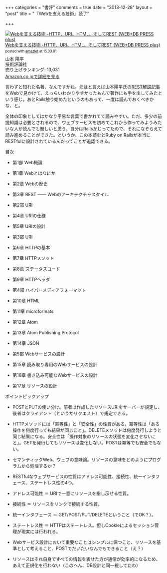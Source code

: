 +++
categories = "書評"
comments = true
date = "2013-12-28"
layout = "post"
title = "『Webを支える技術』読了"

+++

<div class="amazlet-box" style="margin-bottom:0px;"><div class="amazlet-image" style="float:left;margin:0px 12px 1px 0px;"><a href="http://www.amazon.co.jp/exec/obidos/ASIN/4774142042/diary081213-22/ref=nosim/" name="amazletlink" target="_blank"><img src="http://ecx.images-amazon.com/images/I/51qo6pgjaSL._SL160_.jpg" alt="Webを支える技術 -HTTP、URI、HTML、そしてREST (WEB+DB PRESS plus)" style="border: none;" /></a></div><div class="amazlet-info" style="line-height:120%; margin-bottom: 10px"><div class="amazlet-name" style="margin-bottom:10px;line-height:120%"><a href="http://www.amazon.co.jp/exec/obidos/ASIN/4774142042/diary081213-22/ref=nosim/" name="amazletlink" target="_blank">Webを支える技術 -HTTP、URI、HTML、そしてREST (WEB+DB PRESS plus)</a><div class="amazlet-powered-date" style="font-size:80%;margin-top:5px;line-height:120%">posted with <a href="http://www.amazlet.com/" title="amazlet" target="_blank">amazlet</a> at 15.03.01</div></div><div class="amazlet-detail">山本 陽平 <br />技術評論社 <br />売り上げランキング: 13,031<br /></div><div class="amazlet-sub-info" style="float: left;"><div class="amazlet-link" style="margin-top: 5px"><a href="http://www.amazon.co.jp/exec/obidos/ASIN/4774142042/diary081213-22/ref=nosim/" name="amazletlink" target="_blank">Amazon.co.jpで詳細を見る</a></div></div></div><div class="amazlet-footer" style="clear: left"></div></div>

言わずと知れた名著、なんですかね。元はと言えば山本陽平氏の[REST解説記事](http://yohei-y.blogspot.jp/2005/04/rest_23.html)をWebで見かけて、えっらいわかりやすかったもんで著作にも手を出してみたという感じ。あとRails触り始めたというのもあって、一度は読んでおくべきかな、と。

全体の印象としてはかなり平易な言葉で書かれてて読みやすい。ただ、多少の前提知識は必要とされるので、ウェブサービスを初めてこれから作ってみようみたいな人が読んでも厳しいと思う。自分はRailsかじってたので、それになぞらえて読み進めることができた。というか、この本読むとRuby on Railsが本当にRESTfulに設計されているんだってことが追認できる。

目次


* 第1部 Web概論


* 第1章 Webとはなにか
* 第2章 Webの歴史
* 第3章 REST ―― Webのアーキテクチャスタイル


* 第2部 URI


* 第4章 URIの仕様
* 第5章 URIの設計


* 第3部 URI


* 第6章 HTTPの基本
* 第7章 HTTPメソッド
* 第8章 ステータスコード
* 第9章 HTTPヘッダ


* 第4部 ハイパーメディアフォーマット


* 第10章 HTML
* 第11章 microformats
* 第12章 Atom
* 第13章 Atom Publishing Protocol
* 第14章 JSON


* 第5部 Webサービスの設計


* 第15章 読み取り専用のWebサービスの設計
* 第16章 書き込み可能なWebサービスの設計
* 第17章 リソースの設計



</blockquote>

ポイントピックアップ


* POSTとPUTの使い分け。前者は作成したリソースURIをサーバーが規定し、後者はクライアント（というかリクエスト）で規定できる。
* HTTPメソッドには「冪等性」と「安全性」の性質がある。冪等性は「ある操作を何度行っても結果が同じこと」。DELETEメソッドは何度発行しようと同じ結果になる。安全性は「操作対象のリソースの状態を変化させないこと」。GETを発行してもリソースは変化しない。POSTは冪等でも安全でもない。
* セマンティックWeb、ウェブの意味論。リソースの意味をどのようにプログラムから処理するか？
* RESTfulなウェブサービスの性質はアドレス可能性、接続性、統一インタフェース、ステートレス性の4つ。


* アドレス可能性 ＝ URIで一意にリソースを指し示せる性質。
* 接続性 ＝ リソースをリンクで接続する性質。
* 統一インタフェース ＝ GET/POST/PUT/DELETEということ（でOK？）。
* ステートレス性 ＝ HTTPはステートレス。但しCookieによるセッション管理が現実には行われる。


* Webサービス設計において重要なことはシンプルに保つこと、リソースを基準として考えること、POSTでだいたいなんでもできること（え？）
* リソースはそれ自身ですべての情報を表せた方が通信が効率的になるため、あえて正規化を行わない（このへん、DB設計と同一視してたわ）




